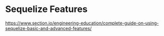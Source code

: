 # Sequelize Features

https://www.section.io/engineering-education/complete-guide-on-using-sequelize-basic-and-advanced-features/
